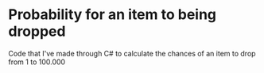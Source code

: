 # Probability for an item to being dropped
 Code that I've made through C# to calculate the chances of an item to drop from 1 to 100.000
